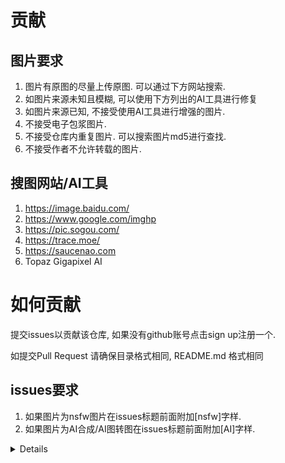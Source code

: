 # 贡献

## 图片要求
1. 图片有原图的尽量上传原图. 可以通过下方网站搜索.
2. 如图片来源未知且模糊, 可以使用下方列出的AI工具进行修复
3. 如图片来源已知, 不接受使用AI工具进行增强的图片.
4. 不接受电子包浆图片.
5. 不接受仓库内重复图片. 可以搜索图片md5进行查找.
6. 不接受作者不允许转载的图片.

## 搜图网站/AI工具
1. https://image.baidu.com/
2. https://www.google.com/imghp
3. https://pic.sogou.com/
4. https://trace.moe/
5. https://saucenao.com
6. Topaz Gigapixel AI

# 如何贡献

提交issues以贡献该仓库, 如果没有github账号点击sign up注册一个.

如提交Pull Request 请确保目录格式相同, README.md 格式相同

## issues要求
1. 如果图片为nsfw图片在issues标题前面附加[nsfw]字样.
2. 如果图片为AI合成/AI图转图在issues标题前面附加[AI]字样.
<details>

</details>